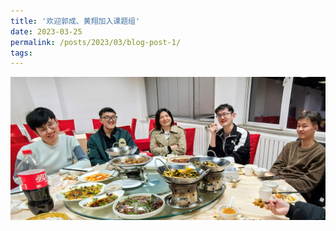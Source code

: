 ```yaml
---
title: '欢迎郭成、黄翔加入课题组'
date: 2023-03-25
permalink: /posts/2023/03/blog-post-1/
tags:
---
```


![欢迎郭成、黄翔加入课题组.jpg](/images/activity/欢迎郭成、黄翔加入课题组.jpg)